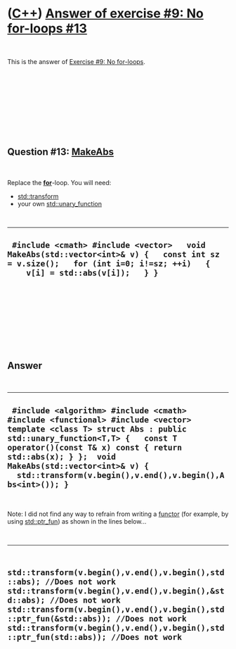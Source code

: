 
 

 

 

 

 

([C++](Cpp.md)) [Answer of exercise \#9: No for-loops \#13](CppExerciseNoForLoopsAnswer13.md)
===============================================================================================

 

This is the answer of [Exercise \#9: No
for-loops](CppExerciseNoForLoops.md).

 

 

 

 

 

Question \#13: [MakeAbs](CppMakeAbs.md)
----------------------------------------

 

Replace the **[for](CppFor.md)**-loop. You will need:

-   [std::transform](CppStdTransform.md)
-   your own [std::unary\_function](CppStdUnary_function.md)

 

  -------------------------------------------------------------------------------------------------------------------------------------------------------------------------
  ` #include <cmath> #include <vector>   void MakeAbs(std::vector<int>& v) {   const int sz = v.size();   for (int i=0; i!=sz; ++i)   {     v[i] = std::abs(v[i]);   } }`
  -------------------------------------------------------------------------------------------------------------------------------------------------------------------------

 

 

 

 

 

Answer
------

 

  ------------------------------------------------------------------------------------------------------------------------------------------------------------------------------------------------------------------------------------------------------------------------------------------------------------------------
  ` #include <algorithm> #include <cmath> #include <functional> #include <vector>  template <class T> struct Abs : public std::unary_function<T,T> {   const T operator()(const T& x) const { return std::abs(x); } };  void MakeAbs(std::vector<int>& v) {   std::transform(v.begin(),v.end(),v.begin(),Abs<int>()); }`
  ------------------------------------------------------------------------------------------------------------------------------------------------------------------------------------------------------------------------------------------------------------------------------------------------------------------------

 

Note: I did not find any way to refrain from writing a
[functor](CppFunctor.md) (for example, by using
[std::ptr\_fun](CppStdPtr_fun.md)) as shown in the lines below...

 

  --------------------------------------------------------------------------------------------------------------------------------------------------------------------------------------------------------------------------------------------------------------------------------------------------------------------------
  ` std::transform(v.begin(),v.end(),v.begin(),std::abs); //Does not work std::transform(v.begin(),v.end(),v.begin(),&std::abs); //Does not work std::transform(v.begin(),v.end(),v.begin(),std::ptr_fun(&std::abs)); //Does not work std::transform(v.begin(),v.end(),v.begin(),std::ptr_fun(std::abs)); //Does not work`
  --------------------------------------------------------------------------------------------------------------------------------------------------------------------------------------------------------------------------------------------------------------------------------------------------------------------------

 

 

 

 

 

 

